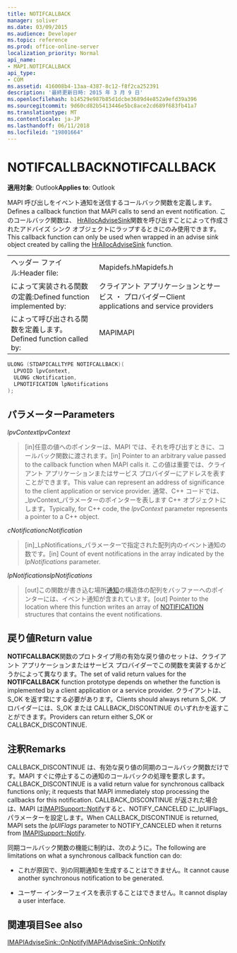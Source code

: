 ```yaml
---
title: NOTIFCALLBACK
manager: soliver
ms.date: 03/09/2015
ms.audience: Developer
ms.topic: reference
ms.prod: office-online-server
localization_priority: Normal
api_name:
- MAPI.NOTIFCALLBACK
api_type:
- COM
ms.assetid: 416008b4-13aa-4387-8c12-f8f2ca252391
description: '最終更新日時: 2015 年 3 月 9 日'
ms.openlocfilehash: b14529e987b85d1dcbe3689d4e852a9efd39a396
ms.sourcegitcommit: 9d60cd82b5413446e5bc8ace2cd689f683fb41a7
ms.translationtype: MT
ms.contentlocale: ja-JP
ms.lasthandoff: 06/11/2018
ms.locfileid: "19801664"
---
```

# <a name="notifcallback"></a><span data-ttu-id="0a604-103">NOTIFCALLBACK</span><span class="sxs-lookup"><span data-stu-id="0a604-103">NOTIFCALLBACK</span></span>

  
  
<span data-ttu-id="0a604-104">**適用対象**: Outlook</span><span class="sxs-lookup"><span data-stu-id="0a604-104">**Applies to**: Outlook</span></span> 
  
<span data-ttu-id="0a604-105">MAPI 呼び出しをイベント通知を送信するコールバック関数を定義します。</span><span class="sxs-lookup"><span data-stu-id="0a604-105">Defines a callback function that MAPI calls to send an event notification.</span></span> <span data-ttu-id="0a604-106">このコールバック関数は、 [HrAllocAdviseSink](hrallocadvisesink.md)関数を呼び出すことによって作成されたアドバイズ シンク オブジェクトにラップするときにのみ使用できます。</span><span class="sxs-lookup"><span data-stu-id="0a604-106">This callback function can only be used when wrapped in an advise sink object created by calling the [HrAllocAdviseSink](hrallocadvisesink.md) function.</span></span> 
  
|||
|:-----|:-----|
|<span data-ttu-id="0a604-107">ヘッダー ファイル:</span><span class="sxs-lookup"><span data-stu-id="0a604-107">Header file:</span></span>  <br/> |<span data-ttu-id="0a604-108">Mapidefs.h</span><span class="sxs-lookup"><span data-stu-id="0a604-108">Mapidefs.h</span></span>  <br/> |
|<span data-ttu-id="0a604-109">によって実装される関数の定義:</span><span class="sxs-lookup"><span data-stu-id="0a604-109">Defined function implemented by:</span></span>  <br/> |<span data-ttu-id="0a604-110">クライアント アプリケーションとサービス ・ プロバイダー</span><span class="sxs-lookup"><span data-stu-id="0a604-110">Client applications and service providers</span></span>  <br/> |
|<span data-ttu-id="0a604-111">によって呼び出される関数を定義します。</span><span class="sxs-lookup"><span data-stu-id="0a604-111">Defined function called by:</span></span>  <br/> |<span data-ttu-id="0a604-112">MAPI</span><span class="sxs-lookup"><span data-stu-id="0a604-112">MAPI</span></span>  <br/> |
   
```cpp
ULONG (STDAPICALLTYPE NOTIFCALLBACK)(
  LPVOID lpvContext,
  ULONG cNotification,
  LPNOTIFICATION lpNotifications
);
```

## <a name="parameters"></a><span data-ttu-id="0a604-113">パラメーター</span><span class="sxs-lookup"><span data-stu-id="0a604-113">Parameters</span></span>

 <span data-ttu-id="0a604-114">_lpvContext_</span><span class="sxs-lookup"><span data-stu-id="0a604-114">_lpvContext_</span></span>
  
> <span data-ttu-id="0a604-115">[in]任意の値へのポインターは、MAPI では、それを呼び出すときに、コールバック関数に渡されます。</span><span class="sxs-lookup"><span data-stu-id="0a604-115">[in] Pointer to an arbitrary value passed to the callback function when MAPI calls it.</span></span> <span data-ttu-id="0a604-116">この値は重要では、クライアント アプリケーションまたはサービス プロバイダーにアドレスを表すことができます。</span><span class="sxs-lookup"><span data-stu-id="0a604-116">This value can represent an address of significance to the client application or service provider.</span></span> <span data-ttu-id="0a604-117">通常、C++ コードでは、 _lpvContext_パラメーターのポインターを表します C++ オブジェクトにします。</span><span class="sxs-lookup"><span data-stu-id="0a604-117">Typically, for C++ code, the  _lpvContext_ parameter represents a pointer to a C++ object.</span></span> 
    
 <span data-ttu-id="0a604-118">_cNotification_</span><span class="sxs-lookup"><span data-stu-id="0a604-118">_cNotification_</span></span>
  
> <span data-ttu-id="0a604-119">[in]_LpNotifications_パラメーターで指定された配列内のイベント通知の数です。</span><span class="sxs-lookup"><span data-stu-id="0a604-119">[in] Count of event notifications in the array indicated by the  _lpNotifications_ parameter.</span></span> 
    
 <span data-ttu-id="0a604-120">_lpNotifications_</span><span class="sxs-lookup"><span data-stu-id="0a604-120">_lpNotifications_</span></span>
  
> <span data-ttu-id="0a604-121">[out]この関数が書き込む場所[通知](notification.md)の構造体の配列をバッファーへのポインターには、イベント通知が含まれています。</span><span class="sxs-lookup"><span data-stu-id="0a604-121">[out] Pointer to the location where this function writes an array of [NOTIFICATION](notification.md) structures that contains the event notifications.</span></span> 
    
## <a name="return-value"></a><span data-ttu-id="0a604-122">戻り値</span><span class="sxs-lookup"><span data-stu-id="0a604-122">Return value</span></span>

<span data-ttu-id="0a604-123">**NOTIFCALLBACK**関数のプロトタイプ用の有効な戻り値のセットは、クライアント アプリケーションまたはサービス プロバイダーでこの関数を実装するかどうかによって異なります。</span><span class="sxs-lookup"><span data-stu-id="0a604-123">The set of valid return values for the **NOTIFCALLBACK** function prototype depends on whether the function is implemented by a client application or a service provider.</span></span> <span data-ttu-id="0a604-124">クライアントは、S_OK を返す常にする必要があります。</span><span class="sxs-lookup"><span data-stu-id="0a604-124">Clients should always return S_OK.</span></span> <span data-ttu-id="0a604-125">プロバイダーには、S_OK または CALLBACK_DISCONTINUE のいずれかを返すことができます。</span><span class="sxs-lookup"><span data-stu-id="0a604-125">Providers can return either S_OK or CALLBACK_DISCONTINUE.</span></span> 
  
## <a name="remarks"></a><span data-ttu-id="0a604-126">注釈</span><span class="sxs-lookup"><span data-stu-id="0a604-126">Remarks</span></span>

<span data-ttu-id="0a604-127">CALLBACK_DISCONTINUE は、有効な戻り値の同期のコールバック関数だけです。MAPI すぐに停止するこの通知のコールバックの処理を要求します。</span><span class="sxs-lookup"><span data-stu-id="0a604-127">CALLBACK_DISCONTINUE is a valid return value for synchronous callback functions only; it requests that MAPI immediately stop processing the callbacks for this notification.</span></span> <span data-ttu-id="0a604-128">CALLBACK_DISCONTINUE が返された場合は、MAPI は[IMAPISupport::Notify](imapisupport-notify.md)すると、NOTIFY_CANCELED に_lpUlFlags_パラメーターを設定します。</span><span class="sxs-lookup"><span data-stu-id="0a604-128">When CALLBACK_DISCONTINUE is returned, MAPI sets the  _lpUlFlags_ parameter to NOTIFY_CANCELED when it returns from [IMAPISupport::Notify](imapisupport-notify.md).</span></span> 
  
<span data-ttu-id="0a604-129">同期コールバック関数の機能に制約は、次のように。</span><span class="sxs-lookup"><span data-stu-id="0a604-129">The following are limitations on what a synchronous callback function can do:</span></span>
  
- <span data-ttu-id="0a604-130">これが原因で、別の同期通知を生成することはできません。</span><span class="sxs-lookup"><span data-stu-id="0a604-130">It cannot cause another synchronous notification to be generated.</span></span>
    
- <span data-ttu-id="0a604-131">ユーザー インターフェイスを表示することはできません。</span><span class="sxs-lookup"><span data-stu-id="0a604-131">It cannot display a user interface.</span></span>
    
## <a name="see-also"></a><span data-ttu-id="0a604-132">関連項目</span><span class="sxs-lookup"><span data-stu-id="0a604-132">See also</span></span>



[<span data-ttu-id="0a604-133">IMAPIAdviseSink::OnNotify</span><span class="sxs-lookup"><span data-stu-id="0a604-133">IMAPIAdviseSink::OnNotify</span></span>](imapiadvisesink-onnotify.md)

